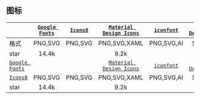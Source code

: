 ## 图标
|  | [`Google Fonts`](https://material.io/icons/) | [`Icons8`](http://icons8.com/material-icons/) | [`Material Design Icons`](https://materialdesignicons.com) | [`iconfont`](https://www.iconfont.cn/) | [`Ant Design`](https://ant.design/components/icon/) | [`Icomoon`](https://icomoon.io/) | [`ionicons`](https://ionic.io/ionicons) |
|---|:---:|:---:|:---:|:---:|:---:|:---:|:---:|
| 格式 | PNG,SVG | PNG,SVG | PNG,SVG,XAML | PNG,SVG,AI | SVG | EOT,SVG,WOFF,TTF | SVG |
| star | 14.4k |  | 9.2k |  |  |  | 15.5k |
| [`Google Fonts`](https://material.io/icons/) |  |  | [`Material Design Icons`](https://materialdesignicons.com) | [`iconfont`](https://www.iconfont.cn/) | [`Ant Design`](https://ant.design/components/icon/) | [`Icomoon`](https://icomoon.io/) | [`ionicons`](https://ionic.io/ionicons) |
| [`Icons8`](http://icons8.com/material-icons/) | PNG,SVG | PNG,SVG | PNG,SVG,XAML | PNG,SVG,AI | SVG | EOT,SVG,WOFF,TTF | SVG |
| star | 14.4k |  | 9.2k |  |  |  | 15.5k |